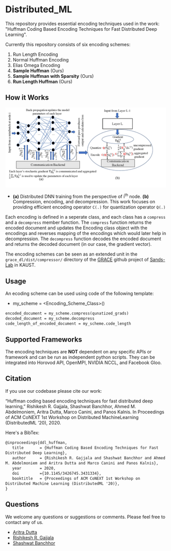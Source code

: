 # Distributed_ML
This repository provides essential encoding techniques used in the work: "Huffman Coding Based Encoding Techniques for Fast Distributed Deep Learning". 

Currently this repository consists of six encoding schemes:
1. Run Length Encoding
2. Normal Huffman Encoding
3. Elias Omega Encoding
4. **Sample Huffman** (Ours)
5. **Sample Huffman with Sparsity** (Ours)
6. **Run Length Huffman** (Ours)

## How it Works

![alttext](encode_dnn.jpg)
* **(a)** Distributed DNN training from the perspective of i<sup>th</sup> node. **(b)** Compression, encoding, and decompression. This work focuses on providing efficient encoding operator `C(.)` for quantization operator `Q(.)`

Each encoding is  defined in a seperate class, and each class has a `compress` and a `decompress` member function. The `compress` function returns the encoded document and updates the Encoding class object with the encodings and reverses mapping of the encodings which would later help in decompression. The `decompress` function decodes the encoded document and returns the decoded document (in our case, the gradient vector).

The encoding schemes can be seen as an extended unit in  the `grace_dl/dist/compressor/` directory 
 of the [GRACE](https://github.com/sands-lab/grace/) github project  of [Sands-Lab](https://sands.kaust.edu.sa/) in KAUST.



## Usage
An ecoding scheme can be used using code of the following template:

* my_scheme = <Encoding_Scheme_Class>()
```
encoded_document = my_scheme.compress(qunatized_grads)
decoded_document = my_scheme.decompress
code_length_of_encoded_document = my_scheme.code_length
```

## Supported Frameworks
The encoding techniques are **NOT** dependent on any specific APIs or framework and can be run as independent python scripts. They can be integrated into Horovod API, OpenMPI, NVIDIA NCCL, and Facebook Gloo.

## Citation
If you use our codebase please cite our work:

“Huffman coding based encoding techniques for fast distributed deep learning,” Rishikesh R. Gajjala, Shashwat Banchhor, Ahmed M. Abdelmoniem, Aritra Dutta, Marco Canini, and Panos Kalnis. In Proceedings of ACM CoNEXT 1st Workshop on Distributed MachineLearning (DistributedML ’20), 2020.

Here's a BibTex:
``` 
@inproceedings{ddl_huffman,
   title       = {Huffman Coding Based Encoding Techniques for Fast Distributed Deep Learning},
   author      = {Rishikesh R. Gajjala and Shashwat Banchhor and Ahmed M. Abdelmoniem and Aritra Dutta and Marco Canini and Panos Kalnis},
   year        = 2020,
   doi         ={10.1145/3426745.3431334},
   booktitle   = {Proceedings of ACM CoNEXT 1st Workshop on Distributed Machine Learning (DistributedML '20)},
}
```

## Questions
We welcome any questions or suggestions or comments. Please feel free to contact any of us. 
* [Aritra Dutta](mailto:aritra.dutta@kaust.edu.sa)
* [Rishikesh R. Gajjala](mailto:gsmrishi@gmail.com)
* [Shashwat Banchhor](mailto:shashwatbanchhor12@gmail.com)



